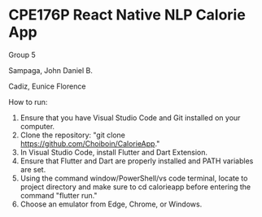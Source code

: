 # CPE176P React Native NLP Calorie App
Group 5

Sampaga, John Daniel B.

Cadiz, Eunice Florence

How to run:

1. Ensure that you have Visual Studio Code and Git installed on your computer.
2. Clone the repository: "git clone https://github.com/Choiboin/CalorieApp."
3. In Visual Studio Code, install Flutter and Dart Extension.
4. Ensure that Flutter and Dart are properly installed and PATH variables are set.
5. Using the command window/PowerShell/vs code terminal, locate to project directory and make sure to cd calorieapp before entering the command "flutter run."
6. Choose an emulator from Edge, Chrome, or Windows.
